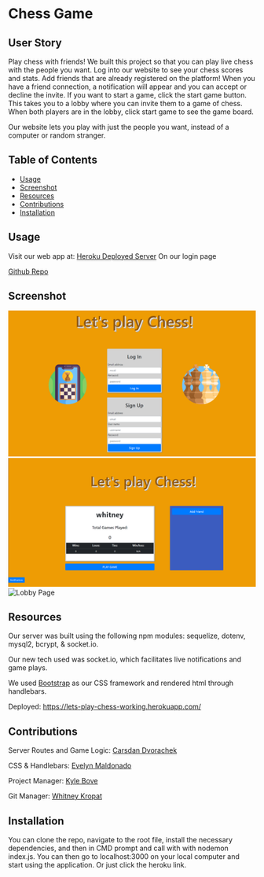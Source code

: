 # Chess Game
## User Story

Play chess with friends! We built this project so that you can play live chess with the people you want. Log into our website to see your chess scores and stats.  Add friends that are already registered on the platform! When you have a friend connection, a notification will appear and you can accept or decline the invite. If you want to start a game, click the start game button. This takes you to a lobby where you can invite them to a game of chess. When both players are in the lobby, click start game to see the game board.

Our website lets you play with just the people you want, instead of a computer or random stranger. 

## Table of Contents
  * [Usage](#usage)
  * [Screenshot](#screenshot)
  * [Resources](#resources)
  * [Contributions](#contributions)
  * [Installation](#Installation)
    
    
## Usage
  Visit our web app at:
  [Heroku Deployed Server]() 
  On our login page


  [Github Repo](https://github.com/lets-play-chess/chess-with-friends) 
        
## Screenshot

![Home Page](./public/assets/screenshot-1.PNG)
![User Page](./public/assets/screenshot-2.PNG)
![Lobby Page](./public/assets/screenshot-3.PNG)

## Resources

Our server was built using the following npm modules: sequelize, dotenv, mysql2, bcrypt, & socket.io. 

Our new tech used was socket.io, which facilitates live notifications and game plays.

We used [Bootstrap](https://getbootstrap.com/docs/3.4/css/) as our CSS framework and rendered html through handlebars.

Deployed: https://lets-play-chess-working.herokuapp.com/
 
## Contributions

Server Routes and Game Logic: [Carsdan Dvorachek](https://github.com/ChuckDvchek)  

CSS & Handlebars: [Evelyn Maldonado](https://github.com/EvelynGMaldonado)   

Project Manager: [Kyle Bove](https://github.com/Kbove)   

Git Manager: [Whitney Kropat](https://github.com/wkropat)  
  
## Installation <a id="Installation"></a>
You can clone the repo, navigate to the root file, install the necessary dependencies, and then in CMD prompt and call with with nodemon index.js. You can then go to localhost:3000 on your local computer and start using the application. Or just click the heroku link.
